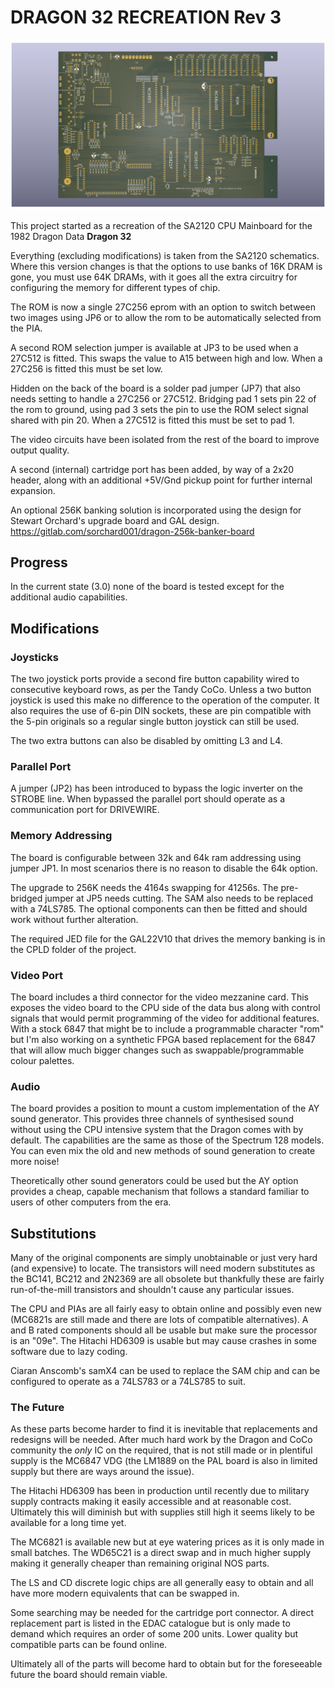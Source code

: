 # DRAGON 32 RECREATION Rev 3 #

![Dragon 32 revision 3 render](Dragon32.png)

This project started as a recreation of the SA2120 CPU Mainboard
for the 1982 Dragon Data **Dragon 32**

Everything (excluding modifications) is taken from the SA2120
schematics. Where this version changes is that the options to
use banks of 16K DRAM is gone, you must use 64K DRAMs, with it
goes all the extra circuitry for configuring the memory for
different types of chip.

The ROM is now a single 27C256 eprom with an option to switch
between two images using JP6 or to allow the rom to be
automatically selected from the PIA.

A second ROM selection jumper is available at JP3 to be used
when a 27C512 is fitted. This swaps the value to A15 between
high and low. When a 27C256 is fitted this must be set low.

Hidden on the back of the board is a solder pad jumper (JP7) that
also needs setting to handle a 27C256 or 27C512. Bridging pad
1 sets pin 22 of the rom to ground, using pad 3 sets the
pin to use the ROM select signal shared with pin 20. When a
27C512 is fitted this must be set to pad 1.

The video circuits have been isolated from the rest of the
board to improve output quality.

A second (internal) cartridge port has been added, by way of
a 2x20 header, along with an additional +5V/Gnd pickup point
for further internal expansion.

An optional 256K banking solution is incorporated using the
design for Stewart Orchard's upgrade board and GAL design.
<https://gitlab.com/sorchard001/dragon-256k-banker-board>

## Progress ##

In the current state (3.0) none of the board is tested except
for the additional audio capabilities.

## Modifications ##

### Joysticks ###

The two joystick ports provide a second fire button capability
wired to consecutive keyboard rows, as per the Tandy CoCo.
Unless a two button joystick is used this make no difference to
the operation of the computer. It also requires the use of 6-pin
DIN sockets, these are pin compatible with the 5-pin originals
so a regular single button joystick can still be used.

The two extra buttons can also be disabled by omitting L3 and L4.

### Parallel Port ###

A jumper (JP2) has been introduced to bypass the logic inverter
on the STROBE line. When bypassed the parallel port should
operate as a communication port for DRIVEWIRE.

### Memory Addressing ###

The board is configurable between 32k and 64k ram addressing
using jumper JP1. In most scenarios there is no reason to
disable the 64k option.

The upgrade to 256K needs the 4164s swapping for 41256s. The
pre-bridged jumper at JP5 needs cutting. The SAM also needs 
to be replaced with a 74LS785. The optional components can 
then be fitted and should work without further alteration.

The required JED file for the GAL22V10 that drives the memory
banking is in the CPLD folder of the project.

### Video Port ###

The board includes a third connector for the video mezzanine
card. This exposes the video board to the CPU side of the
data bus along with control signals that would permit 
programming of the video for additional features. With a 
stock 6847 that might be to include a programmable character
"rom" but I'm also working on a synthetic FPGA based replacement
for the 6847 that will allow much bigger changes such as 
swappable/programmable colour palettes.

### Audio ###

The board provides a position to mount a custom implementation
of the AY sound generator. This provides three channels of 
synthesised sound without using the CPU intensive system that
the Dragon comes with by default. The capabilities are the same
as those of the Spectrum 128 models. You can even mix the old
and new methods of sound generation to create more noise!

Theoretically other sound generators could be used but the AY
option provides a cheap, capable mechanism that follows a 
standard familiar to users of other computers from the era.

## Substitutions ##

Many of the original components are simply unobtainable or
just very hard (and expensive) to locate. The transistors
will need modern substitutes as the BC141, BC212 and 2N2369
are all obsolete but thankfully these are fairly run-of-the-mill
transistors and shouldn't cause any particular issues.

The CPU and PIAs are all fairly easy to obtain online
and possibly even new (MC6821s are still made and there
are lots of compatible alternatives). A and B rated components
should all be usable but make sure the processor is an "09e".
The Hitachi HD6309 is usable but may cause crashes in some
software due to lazy coding.

Ciaran Anscomb's samX4 can be used to replace the SAM
chip and can be configured to operate as a 74LS783 or a
74LS785 to suit.

### The Future ###

As these parts become harder to find it is inevitable that
replacements and redesigns will be needed. After much hard
work by the Dragon and CoCo community the *only* IC on the
required, that is not still made or in plentiful supply is
the MC6847 VDG (the LM1889 on the PAL board is also in
limited supply but there are ways around the issue).

The Hitachi HD6309 has been in production until recently due
to military supply contracts making it easily accessible and
at reasonable cost. Ultimately this will diminish but with
supplies still high it seems likely to be available for a long
time yet.

The MC6821 is available new but at eye watering prices as
it is only made in small batches. The WD65C21 is a direct
swap and in much higher supply making it generally cheaper
than remaining original NOS parts.

The LS and CD discrete logic chips are all generally easy
to obtain and all have more modern equivalents that can be
swapped in.

Some searching may be needed for the cartridge port connector.
A direct replacement part is listed in the EDAC catalogue but
is only made to demand which requires an order of some 200
units. Lower quality but compatible parts can be found online.

Ultimately all of the parts will become hard to obtain but
for the foreseeable future the board should remain viable.
